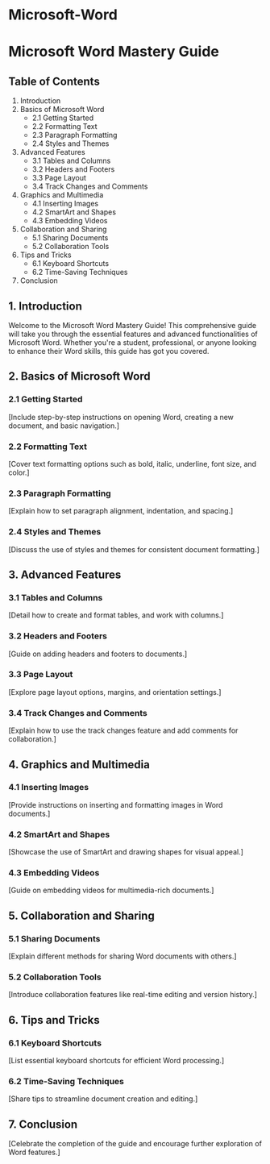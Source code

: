 # Microsoft-Word
# Microsoft Word Mastery Guide

## Table of Contents
1. Introduction
2. Basics of Microsoft Word
   - 2.1 Getting Started
   - 2.2 Formatting Text
   - 2.3 Paragraph Formatting
   - 2.4 Styles and Themes
3. Advanced Features
   - 3.1 Tables and Columns
   - 3.2 Headers and Footers
   - 3.3 Page Layout
   - 3.4 Track Changes and Comments
4. Graphics and Multimedia
   - 4.1 Inserting Images
   - 4.2 SmartArt and Shapes
   - 4.3 Embedding Videos
5. Collaboration and Sharing
   - 5.1 Sharing Documents
   - 5.2 Collaboration Tools
6. Tips and Tricks
   - 6.1 Keyboard Shortcuts
   - 6.2 Time-Saving Techniques
7. Conclusion

## 1. Introduction

Welcome to the Microsoft Word Mastery Guide! This comprehensive guide will take you through the essential features and advanced functionalities of Microsoft Word. Whether you're a student, professional, or anyone looking to enhance their Word skills, this guide has got you covered.

## 2. Basics of Microsoft Word

### 2.1 Getting Started

[Include step-by-step instructions on opening Word, creating a new document, and basic navigation.]

### 2.2 Formatting Text

[Cover text formatting options such as bold, italic, underline, font size, and color.]

### 2.3 Paragraph Formatting

[Explain how to set paragraph alignment, indentation, and spacing.]

### 2.4 Styles and Themes

[Discuss the use of styles and themes for consistent document formatting.]

## 3. Advanced Features

### 3.1 Tables and Columns

[Detail how to create and format tables, and work with columns.]

### 3.2 Headers and Footers

[Guide on adding headers and footers to documents.]

### 3.3 Page Layout

[Explore page layout options, margins, and orientation settings.]

### 3.4 Track Changes and Comments

[Explain how to use the track changes feature and add comments for collaboration.]

## 4. Graphics and Multimedia

### 4.1 Inserting Images

[Provide instructions on inserting and formatting images in Word documents.]

### 4.2 SmartArt and Shapes

[Showcase the use of SmartArt and drawing shapes for visual appeal.]

### 4.3 Embedding Videos

[Guide on embedding videos for multimedia-rich documents.]

## 5. Collaboration and Sharing

### 5.1 Sharing Documents

[Explain different methods for sharing Word documents with others.]

### 5.2 Collaboration Tools

[Introduce collaboration features like real-time editing and version history.]

## 6. Tips and Tricks

### 6.1 Keyboard Shortcuts

[List essential keyboard shortcuts for efficient Word processing.]

### 6.2 Time-Saving Techniques

[Share tips to streamline document creation and editing.]

## 7. Conclusion

[Celebrate the completion of the guide and encourage further exploration of Word features.]
